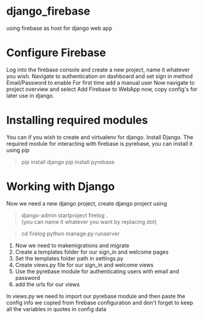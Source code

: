 # django_firebase
using firebase as host for django web app

# Configure Firebase
Log into the firebase console and create a new project, name it whatever you wish.
Navigate to authentication on dashboard and set sign in method Email/Password to enable
For first time add a manual user
Now navigate to project overview and select Add Firebase to WebApp now, copy config's for later use in django.

# Installing required modules
You can if you wish to create and virtualenv for django.
Install Django.
The required module for interacting with firebase is pyrebase, you can install it using pip

> pip install django
> pip install pyrebase

# Working with Django
Now we need a new django project, create django project using

> django-admin startproject firelog .		
(you can name it whatever you want by replacing dot)

> cd firelog
> python manage.py runserver

1. Now we need to makemigrations and migrate
2. Create a templates folder for our sign_in and welcome pages
3. Set the templates folder path in settings.py
4. Create views.py file for our sign_in and welcome views
5. Use the pyrebase module for authenticating users with email and password
6. add the urls for our views

In views.py we need to import our pyrebase module and then paste the config info we copied from
firebase configuration and don't forget to keep all the variables in quotes in config data